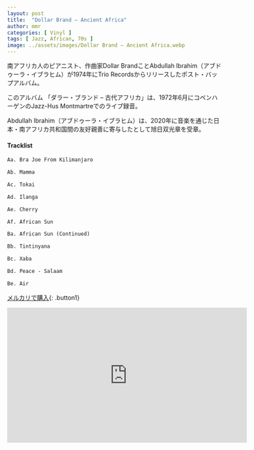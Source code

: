 ```yaml
---
layout: post
title:  "Dollar Brand – Ancient Africa"
author: mmr
categories: [ Vinyl ]
tags: [ Jazz, African, 70s ]
image: ../assets/images/Dollar Brand – Ancient Africa.webp
---
```


南アフリカ人のピアニスト、作曲家Dollar BrandことAbdullah Ibrahim（アブドゥーラ・イブラヒム）が1974年にTrio Recordsからリリースしたポスト・バップアルバム。

このアルバム 「ダラー・ブランド – 古代アフリカ」は、1972年6月にコペンハーゲンのJazz-Hus Montmartreでのライブ録音。

Abdullah Ibrahim（アブドゥーラ・イブラヒム）は、2020年に音楽を通じた日本・南アフリカ共和国間の友好親善に寄与したとして旭日双光章を受章。

#### Tracklist
```md
Aa. Bra Joe From Kilimanjaro

Ab. Mamma

Ac. Tokai

Ad. Ilanga

Ae. Cherry

Af. African Sun

Ba. African Sun (Continued)

Bb. Tintinyana

Bc. Xaba

Bd. Peace - Salaam

Be. Air
```

[メルカリで購入](https://jp.mercari.com/item/m30156653798?afid=6142608987){: .button1}



<iframe width="560" height="315" src="https://www.youtube.com/embed/JdHor2nspLY?si=hSX7etsSVp7Z5bE8" title="YouTube video player" frameborder="0" allow="accelerometer; autoplay; clipboard-write; encrypted-media; gyroscope; picture-in-picture; web-share" referrerpolicy="strict-origin-when-cross-origin" allowfullscreen></iframe>